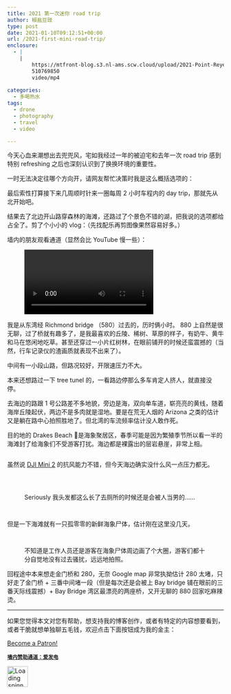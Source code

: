 ```yaml
---
title: 2021 第一次迷你 road trip
author: 椒盐豆豉
type: post
date: 2021-01-10T09:12:51+00:00
url: /2021-first-mini-road-trip/
enclosure:
  - |
    |
        https://mtfront-blog.s3.nl-ams.scw.cloud/upload/2021-Point-Reyes/2021.1_Point_Reyes.mp4
        510769850
        video/mp4
        
categories:
  - 多喝热水
tags:
  - drone
  - photography
  - travel
  - video

---
```

 

今天心血来潮想出去兜兜风，宅如我经过一年的被迫宅和去年一次 road trip 感到特别 refreshing 之后也深刻认识到了换换环境的重要性。

一时无法决定往哪个方向开，请网友帮忙决策时我是这么概括选项的：

最后索性打算接下来几周顺时针来一圈每周 2 小时车程内的 day trip，那就先从北开始吧。

结果去了北边开山路穿森林的海滩，还路过了个景色不错的湖，把我说的选项都给占全了。剪了个小小的 vlog：（先找配乐再剪图像果然容易好多。）<figure class="wp-block-embed is-type-video is-provider-youtube wp-block-embed-youtube wp-embed-aspect-16-9 wp-has-aspect-ratio">

<div class="wp-block-embed__wrapper">
</div></figure> 

墙内的朋友观看通道（显然会比 YouTube 慢一些）：

<!--more--><figure class="wp-block-video"><video controls src="https://mtfront-blog.s3.nl-ams.scw.cloud/upload/2021-Point-Reyes/2021.1\_Point\_Reyes.mp4" playsinline></video></figure> 

我是从东湾经 Richmond bridge （580）过去的，历时俩小时。 880 上自然是很无聊，过了桥就有趣多了，是我最喜欢的丘陵、稀树、草原的样子，有奶牛、黄牛和马在悠闲地吃草。甚至还穿过一小片红树林，在眼前铺开的时候还蛮震撼的（当然，行车记录仪的渣画质就表现不出来了）。

中间有一小段山路，但路况较好，开限速压力不大。

本来还想路过一下 tree tunel 的，一看路边停那么多车肯定人挤人，就直接没停。

去海边的路跟 1 号公路差不多地貌，旁边是海，双向单车道，崭亮亮的黄线，随着海岸丘陵起伏，两边不是多肉就是湿地。要是在荒无人烟的 Arizona 之类的估计又是躺在路中心拍照胜地了。但北湾的车流频率估计没人敢作死。

目的地的 Drakes Beach 是海象聚居区，春季可能是因为繁殖季节所以看一半的海滩封了给海象们不受游客打扰。海边都是裸露出的层岩悬崖，非常上相。

<div class="wp-block-image">
  <figure class="aligncenter size-large"><img decoding="async" src="https://mtfront-blog.s3.nl-ams.scw.cloud/upload/2021-Point-Reyes/PXL_20210109_230915883-01.jpg" alt="" /></figure>
</div>

虽然说 <a href="https://blog.douchi.space/?p=323" data-type="post" data-id="323" target="_blank" rel="noreferrer noopener">DJI Mini 2</a> 的抗风能力不错，但今天海边确实没什么风一点压力都无。

<div class="wp-block-image">
  <figure class="aligncenter size-large"><img decoding="async" src="https://mtfront-blog.s3.nl-ams.scw.cloud/upload/2021-Point-Reyes/Photo_6553640_DJI_40_jpg_4976912_0_202119151538_photo_original-01.jpg" alt="" /></figure>
</div>

<div class="wp-block-image">
  <figure class="aligncenter size-large"><img decoding="async" src="https://mtfront-blog.s3.nl-ams.scw.cloud/upload/2021-Point-Reyes/Photo_6553642_DJI_42_jpg_4334121_0_202119151630_photo_original-01.jpg" alt="" /></figure>
</div>

<div class="wp-block-image">
  <figure class="aligncenter size-large"><img decoding="async" src="https://mtfront-blog.s3.nl-ams.scw.cloud/upload/2021-Point-Reyes/Photo_6553656_DJI_56_jpg_4635385_0_202119152336_photo_original-01.jpg" alt="" /></figure>
</div>

<div class="wp-block-image">
  <figure class="aligncenter size-large"><img decoding="async" src="https://mtfront-blog.s3.nl-ams.scw.cloud/upload/2021-Point-Reyes/Photo_6553657_DJI_57_jpg_4629869_0_202119152516_photo_original-01.jpg" alt="" /><figcaption>Seriously 我头发都这么长了去厕所的时候还是会被人当男的……</figcaption></figure>
</div>

<div class="wp-block-image">
  <figure class="aligncenter size-large"><img decoding="async" src="https://mtfront-blog.s3.nl-ams.scw.cloud/upload/2021-Point-Reyes/Photo_6553659_DJI_59_jpg_5097118_0_202119152638_photo_original-01.jpg" alt="" /></figure>
</div>

<div class="wp-block-image">
  <figure class="aligncenter size-large"><img decoding="async" src="https://mtfront-blog.s3.nl-ams.scw.cloud/upload/2021-Point-Reyes/PXL_20210109_233144511-01.jpg" alt="" /></figure>
</div>

但是一下海滩就有一只孤零零的新鲜海象尸体，估计刚在这里没几天。

<div class="wp-block-image">
  <figure class="aligncenter size-large"><img decoding="async" src="https://mtfront-blog.s3.nl-ams.scw.cloud/upload/2021-Point-Reyes/PXL_20210109_230908113.jpg" alt="" /></figure>
</div>

<div class="wp-block-image">
  <figure class="aligncenter size-large"><img decoding="async" src="https://mtfront-blog.s3.nl-ams.scw.cloud/upload/2021-Point-Reyes/PXL_20210109_230942925-01.jpg" alt="" /></figure>
</div>

<div class="wp-block-image">
  <figure class="aligncenter size-large"><img decoding="async" src="https://mtfront-blog.s3.nl-ams.scw.cloud/upload/2021-Point-Reyes/Photo_6553650_DJI_50_jpg_4196515_0_202119152052_photo_original-01.jpg" alt="" /><figcaption>不知道是工作人员还是游客在海象尸体周边画了个大圈，游客们都十分自觉地没有过去骚扰，远远地拍照。</figcaption></figure>
</div>

回程途中本来想走金门桥和 280，无奈 Google map 非常执拗估计 280 太堵，只好走了金门桥 + 三番中间堵一段（但是每次还是会被上 Bay bridge 铺在眼前的三番天际线震撼）+ Bay Bridge 湾区最漂亮的两座桥，又开无聊的 880 回家吃麻辣烫。

<hr class="wp-block-separator has-text-color has-background has-quaternary-background-color has-quaternary-color is-style-wide" />

如果您觉得本文对您有帮助，想支持我的博客创作，或者有特定的内容想要看到，或者干脆就想单独聊五毛钱，欢迎点击下面按钮成为我的金主：

<a href="https://www.patreon.com/bePatron?u=46962965" data-patreon-widget-type="become-patron-button">Become a Patron!</a>  
  


**<a rel="noreferrer noopener" href="https://afdian.net/@mtfront" target="_blank"><code>墙内赞助通道：爱发电</code></a>**

<div class="da-reactions-outer TpostID1072">
  <div class="da-reactions-data da-reactions-container-async left" data-type="post" data-id="1072" data-nonce="67a7da1fc1" id="da-reactions-slot-post-1072"> 
  
  <div class="da-reactions-static">
    <img src="http://blog.douchi.space/wp-content/plugins/da-reactions/assets/dist/loading.svg" alt="Loading spinner" width="48" height="48" style="width:48px; height:48px" />
  </div>
</div></div>